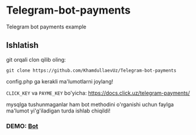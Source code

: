 # Telegram-bot-payments
Telegram bot payments example

## Ishlatish

git orqali clon qilib oling:

```
git clone https://github.com/KhamdullaevUz/Telegram-bot-payments
```

config.php ga kerakli ma'lumotlarni joylang!

`CLICK_KEY` va `PAYME_KEY` bo'yicha: https://docs.click.uz/telegram-payments/

mysqlga tushunmaganlar ham bot methodini o'rganishi uchun faylga ma'lumot yi'g'iladigan turda ishlab chiqildi!

### DEMO: [Bot](https://t.me/KhamdullaevPayBot)
